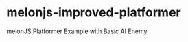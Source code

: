 melonjs-improved-platformer
===========================

melonJS Platformer Example with Basic AI Enemy
